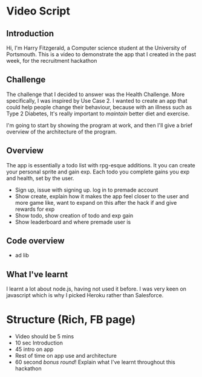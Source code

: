 # Video Script

## Introduction
Hi, I'm Harry Fitzgerald, a Computer science student at the University of Portsmouth. This is a video to demonstrate the app that I created in the past week, for the recruitment hackathon

## Challenge
The challenge that I decided to answer was the Health Challenge. More specifically, I was inspired by Use Case 2. I wanted to create an app that could help people change their behaviour, because with an illness such as Type 2 Diabetes, It's really important to *maintain* better diet and exercise.

I'm going to start by showing the program at work, and then I'll give a brief overview of the architecture of the program.

## Overview
The app is essentially a todo list with rpg-esque additions. It you can create your personal sprite and gain exp. Each todo you complete gains you exp and health, set by the user.
- Sign up, issue with signing up. log in to premade account
- Show create, explain how it makes the app feel closer to the user and more game like, want to expand on this after the hack if and give rewards for exp
- Show todo, show creation of todo and exp gain
- Show leaderboard and where premade user is

## Code overview

- ad lib

## What I've learnt

I learnt a lot about node.js, having not used it before. I was very keen on javascript which is why I picked Heroku rather than Salesforce.

# Structure (Rich, FB page)
- Video should be 5 mins
- 10 sec Introduction
- 45 intro on app
- Rest of time on app use and architecture
- 60 second *bonus round*! Explain what I've learnt throughout this hackathon
